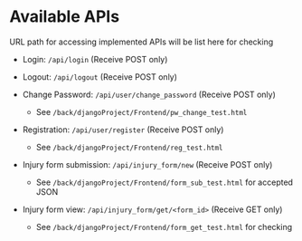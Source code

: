 # Available APIs

URL path for accessing implemented APIs will be list here for checking

- Login: `/api/login` (Receive POST only)
- Logout: `/api/logout` (Receive POST only)
- Change Password: `/api/user/change_password` (Receive POST only)
	- See `/back/djangoProject/Frontend/pw_change_test.html`
- Registration: `/api/user/register` (Receive POST only)
	- See `/back/djangoProject/Frontend/reg_test.html`

- Injury form submission: `/api/injury_form/new` (Receive POST only)
	- See `/back/djangoProject/Frontend/form_sub_test.html` for accepted JSON
- Injury form view: `/api/injury_form/get/<form_id>` (Receive GET only)
	- See `/back/djangoProject/Frontend/form_get_test.html` for checking
